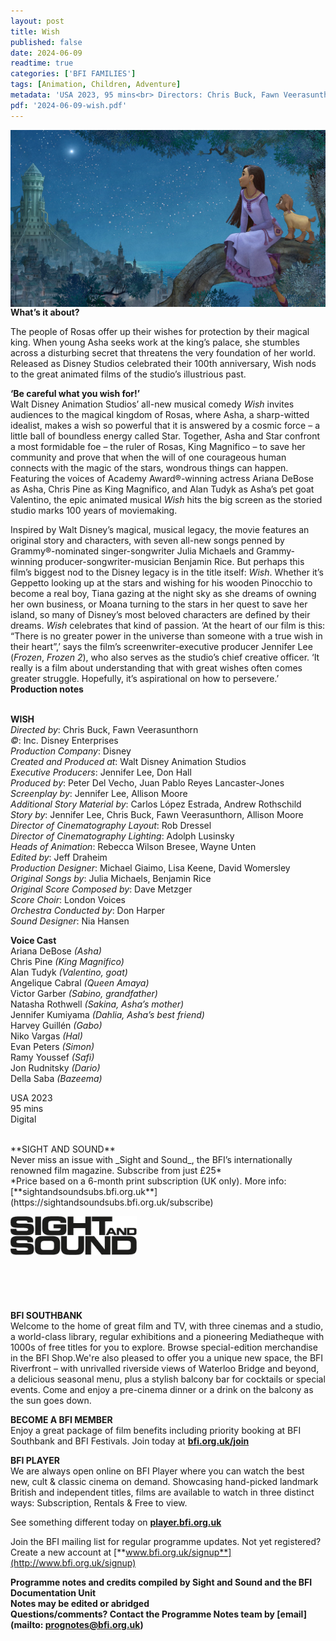 ```yaml
---
layout: post
title: Wish
published: false
date: 2024-06-09
readtime: true
categories: ['BFI FAMILIES']
tags: [Animation, Children, Adventure]
metadata: 'USA 2023, 95 mins<br> Directors: Chris Buck, Fawn Veerasunthorn'
pdf: '2024-06-09-wish.pdf'
---
```

<img style="float: left;" src="/img/Wish.png"><br><br><br>

**What’s it about?**  

The people of Rosas offer up their wishes for protection by their magical king. When young Asha seeks work at the king’s palace, she stumbles across a disturbing secret that threatens the very foundation of her world. Released as Disney Studios celebrated their 100th anniversary, Wish nods to the great animated films of the studio’s illustrious past.<br>

**‘Be careful what you wish for!’**  
Walt Disney Animation Studios’ all-new musical comedy _Wish_ invites audiences to the magical kingdom of Rosas, where Asha, a sharp-witted idealist, makes a wish so powerful that it is answered by a cosmic force – a little ball of boundless energy called Star. Together, Asha and Star confront a most formidable foe – the ruler of Rosas, King Magnifico – to save her community and prove that when the will of one courageous human connects with the magic of the stars, wondrous things can happen. Featuring the voices of Academy Award®-winning actress Ariana DeBose as Asha, Chris Pine as King Magnifico, and Alan Tudyk as Asha’s pet goat Valentino, the epic animated musical _Wish_  hits the big screen as the storied studio marks 100 years of moviemaking.

Inspired by Walt Disney’s magical, musical legacy, the movie features an original story and characters, with seven all-new songs penned by Grammy®-nominated singer-songwriter Julia Michaels and Grammy-winning producer-songwriter-musician Benjamin Rice. But perhaps this film’s biggest nod to the Disney legacy is in the title itself: _Wish_. Whether it’s Geppetto looking up at the stars and wishing for his wooden Pinocchio to become a real boy, Tiana gazing at the night sky as she dreams of owning her own business, or Moana turning to the stars in her quest to save her island, so many of Disney’s most beloved characters are defined by their dreams. _Wish_ celebrates that kind of passion. ‘At the heart of our film is this: “There is no greater power in the universe than someone with a true wish in their heart”,’ says the film’s screenwriter-executive producer Jennifer Lee (_Frozen_,  _Frozen 2_), who also serves as the studio’s chief creative officer. ‘It really is a film about understanding that with great wishes often comes greater struggle. Hopefully, it’s aspirational on how to persevere.’  
**Production notes**  
<br>

**WISH**  
_Directed by_: Chris Buck, Fawn Veerasunthorn  
_©_: Inc. Disney Enterprises  
_Production Company_: Disney  
_Created and Produced at_: Walt Disney Animation Studios  
_Executive Producers_: Jennifer Lee, Don Hall  
_Produced by_: Peter Del Vecho, Juan Pablo Reyes Lancaster-Jones  
_Screenplay by_: Jennifer Lee, Allison Moore  
_Additional Story Material by_: Carlos López Estrada, Andrew Rothschild  
_Story by_: Jennifer Lee, Chris Buck, Fawn Veerasunthorn, Allison Moore  
_Director of Cinematography Layout_: Rob Dressel  
_Director of Cinematography Lighting_: Adolph Lusinsky  
_Heads of Animation_: Rebecca Wilson Bresee, Wayne Unten  
_Edited by_: Jeff Draheim  
_Production Designer_: Michael Giaimo, Lisa Keene, David Womersley  
_Original Songs by_: Julia Michaels, Benjamin Rice  
_Original Score Composed by_: Dave Metzger  
_Score Choir_: London Voices  
_Orchestra Conducted by_: Don Harper  
_Sound Designer_: Nia Hansen  

**Voice Cast**  
Ariana DeBose _(Asha)_  
Chris Pine _(King Magnifico)_  
Alan Tudyk _(Valentino, goat)_  
Angelique Cabral _(Queen Amaya)_  
Victor Garber _(Sabino, grandfather)_  
Natasha Rothwell _(Sakina, Asha’s mother)_  
Jennifer Kumiyama _(Dahlia, Asha’s best friend)_  
Harvey Guillén _(Gabo)_  
Niko Vargas _(Hal)_  
Evan Peters _(Simon)_  
Ramy Youssef _(Safi)_  
Jon Rudnitsky _(Dario)_  
Della Saba _(Bazeema)_  

USA 2023  
95 mins  
Digital  
 
<br>
**SIGHT AND SOUND**<br>
Never miss an issue with _Sight and Sound_, the BFI’s internationally renowned film magazine. Subscribe from just £25*<br>
*Price based on a 6-month print subscription (UK only). More info: [**sightandsoundsubs.bfi.org.uk**](https://sightandsoundsubs.bfi.org.uk/subscribe)

<img style="float: left;" src="/img/sight-and-sound.jpg" width="40%" height="40%"><br><br><br><br><br><br><br><br>

**BFI SOUTHBANK**  
Welcome to the home of great film and TV, with three cinemas and a studio, a world-class library, regular exhibitions and a pioneering Mediatheque with 1000s of free titles for you to explore. Browse special-edition merchandise in the BFI Shop.We&#39;re also pleased to offer you a unique new space, the BFI Riverfront – with unrivalled riverside views of Waterloo Bridge and beyond, a delicious seasonal menu, plus a stylish balcony bar for cocktails or special events. Come and enjoy a pre-cinema dinner or a drink on the balcony as the sun goes down.  

**BECOME A BFI MEMBER**  
Enjoy a great package of film benefits including priority booking at BFI Southbank and BFI Festivals. Join today at [**bfi.org.uk/join**](http://www.bfi.org.uk/join)  

**BFI PLAYER**  
 We are always open online on BFI Player where you can watch the best new, cult &amp; classic cinema on demand. Showcasing hand-picked landmark British and independent titles, films are available to watch in three distinct ways: Subscription, Rentals &amp; Free to view.  

See something different today on [**player.bfi.org.uk**](https://player.bfi.org.uk)  

Join the BFI mailing list for regular programme updates. Not yet registered? Create a new account at [**www.bfi.org.uk/signup**](http://www.bfi.org.uk/signup)

**Programme notes and credits compiled by Sight and Sound and the BFI Documentation Unit  
Notes may be edited or abridged  
Questions/comments? Contact the Programme Notes team by [email](mailto: prognotes@bfi.org.uk)**
<!--stackedit_data:
eyJoaXN0b3J5IjpbLTE4NzUzNjU5NjAsMjUzNzE4MjUyXX0=
-->
